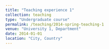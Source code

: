 ```yaml
---
title: "Teaching experience 1"
collection: teaching
type: "Undergraduate course"
permalink: /teaching/2014-spring-teaching-1
venue: "University 1, Department"
date: 2014-01-01
location: "City, Country"
---
```


<!--
This is a description of a teaching experience. You can use markdown like any other post.

Heading 1
======

Heading 2
======

Heading 3
======
-->
